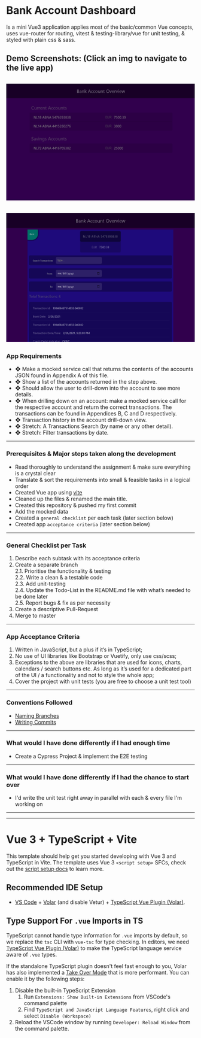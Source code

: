 # Bank Account Dashboard

Is a mini Vue3 application applies most of the basic/common Vue concepts, uses vue-router for routing, vitest & testing-library/vue for unit testing, & styled with plain css & sass.

## Demo Screenshots: (Click an img to navigate to the live app)

[![account-details-page](src/assets/images/accounts-view.png)](https://bank-account-dashboard-ta.vercel.app)
---
[![account-details-page](src/assets/images/account-details-page.png)](https://bank-account-dashboard-ta.vercel.app)
---
### App Requirements

- ❖ Make a mocked service call that returns the contents of the
accounts JSON found in Appendix A of this file.
- ❖ Show a list of the accounts returned in the step above.
- ❖ Should allow the user to drill-down into the account to see more
details.
- ❖ When drilling down on an account: make a mocked service call for
the respective account and return the correct transactions. The
transactions can be found in Appendices B, C and D respectively.
- ❖ Transaction history in the account drill-down view.
- ❖ Stretch: A Transactions Search (by name or any other detail).
- ❖ Stretch: Filter transactions by date.
---

### Prerequisites & Major steps taken along the development

- Read thoroughly to understand the assignment & make sure everything is a crystal clear
- Translate & sort the requirements into small & feasible tasks in a logical order
- Created Vue app using [vite](https://vitejs.dev/guide/#:~:text=warns%20about%20it.-,With%20NPM%3A,-bash)
- Cleaned up the files & renamed the main title.
- Created this repository & pushed my first commit
- Add the mocked data
- Created a `general checklist` per each task (later section below)
- Created app `acceptance criteria` (later section below)
---

### General Checklist per Task

1. Describe each subtask with its acceptance criteria
2. Create a separate branch  
2.1.  Prioritise the functionality & testing  
2.2.  Write a clean & a testable code  
2.3.  Add unit-testing  
2.4.  Update the Todo-List in the README.md file with what’s needed to
be done later  
2.5.  Report bugs & fix as per necessity
3. Create a descriptive Pull-Request
4. Merge to master
---

### App Acceptance Criteria

1. Written in JavaScript, but a plus if it’s in TypeScript;
2. No use of UI libraries like Bootstrap or Vuetify, only use css/scss;
3. Exceptions to the above are libraries that are used for icons,
charts, calendars / search buttons etc. As long as it’s used for a dedicated part of the UI / a functionality and not to style the whole
app;
4. Cover the project with unit tests (you are free to choose a unit test
tool)
---

### Conventions Followed

- [Naming Branches](https://codingsight.com/git-branching-naming-convention-best-practices/)
- [Writing Commits](https://gist.github.com/robertpainsi/b632364184e70900af4ab688decf6f53)
---

### What would I have done differently if I had enough time

- Create a Cypress Project & implement the E2E testing
---

### What would I have done differently if I had the chance to start over

- I'd write the unit test right away in parallel with each & every file I'm working on
---
---
# Vue 3 + TypeScript + Vite

This template should help get you started developing with Vue 3 and TypeScript in Vite. The template uses Vue 3 `<script setup>` SFCs, check out the [script setup docs](https://v3.vuejs.org/api/sfc-script-setup.html#sfc-script-setup) to learn more.

## Recommended IDE Setup

- [VS Code](https://code.visualstudio.com/) + [Volar](https://marketplace.visualstudio.com/items?itemName=Vue.volar) (and disable Vetur) + [TypeScript Vue Plugin (Volar)](https://marketplace.visualstudio.com/items?itemName=Vue.vscode-typescript-vue-plugin).

## Type Support For `.vue` Imports in TS

TypeScript cannot handle type information for `.vue` imports by default, so we replace the `tsc` CLI with `vue-tsc` for type checking. In editors, we need [TypeScript Vue Plugin (Volar)](https://marketplace.visualstudio.com/items?itemName=Vue.vscode-typescript-vue-plugin) to make the TypeScript language service aware of `.vue` types.

If the standalone TypeScript plugin doesn't feel fast enough to you, Volar has also implemented a [Take Over Mode](https://github.com/johnsoncodehk/volar/discussions/471#discussioncomment-1361669) that is more performant. You can enable it by the following steps:

1. Disable the built-in TypeScript Extension
   1. Run `Extensions: Show Built-in Extensions` from VSCode's command palette
   2. Find `TypeScript and JavaScript Language Features`, right click and select `Disable (Workspace)`
2. Reload the VSCode window by running `Developer: Reload Window` from the command palette.
